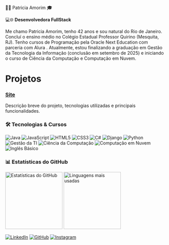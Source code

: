👩‍💻 Patricia Amorim 🎓

💻🌐 **Desenvolvedora FullStack**

Me chamo Patricia Amorim, tenho 42 anos e sou natural do Rio de Janeiro. Concluí o ensino médio no Colégio Estadual Professor Quirino (Mesquita, RJ). Tenho cursos de Programação pela Oracle Next Education com parceria com Alura . Atualmente, estou finalizando a graduação em Gestão da Tecnologia da Informação (conclusão em setembro de 2025) e iniciando o curso de Ciência da Computação e Computação em Nuvem.
# Projetos

### [Site ](#)
Descrição breve do projeto, tecnologias utilizadas e principais funcionalidades.


### 🛠️ Tecnologias & Cursos

<p align="left">
    <img src="https://img.shields.io/badge/Java-007396?style=for-the-badge&logo=java&logoColor=white" alt="Java"/>
    <img src="https://img.shields.io/badge/JavaScript-F7DF1E?style=for-the-badge&logo=javascript&logoColor=black" alt="JavaScript"/>
    <img src="https://img.shields.io/badge/HTML5-E34F26?style=for-the-badge&logo=html5&logoColor=white" alt="HTML5"/>
    <img src="https://img.shields.io/badge/CSS3-1572B6?style=for-the-badge&logo=css3&logoColor=white" alt="CSS3"/>
    <img src="https://img.shields.io/badge/C%23-239120?style=for-the-badge&logo=c-sharp&logoColor=white" alt="C#"/>
    <img src="https://img.shields.io/badge/Django-092E20?style=for-the-badge&logo=django&logoColor=white" alt="Django"/>
    <img src="https://img.shields.io/badge/Python-3776AB?style=for-the-badge&logo=python&logoColor=white" alt="Python"/>
    <img src="https://img.shields.io/badge/Gestão%20TI-6C3483?style=for-the-badge&logo=google-scholar&logoColor=white" alt="Gestão da TI"/>
    <img src="https://img.shields.io/badge/Ciência%20da%20Computação-00599C?style=for-the-badge&logo=academia&logoColor=white" alt="Ciência da Computação"/>
    <img src="https://img.shields.io/badge/Computação%20em%20Nuvem-4285F4?style=for-the-badge&logo=cloud&logoColor=white" alt="Computação em Nuvem"/>
    <img src="https://img.shields.io/badge/Inglês%20Básico-0072C6?style=for-the-badge&logo=language&logoColor=white" alt="Inglês Básico"/>
</p>


### 📊 Estatísticas do GitHub

<p align="left">
    <img height="180em" src="https://github-readme-stats.vercel.app/api?username=39Paty&show_icons=true&theme=radical&count_private=true" alt="Estatísticas do GitHub"/>
    <img height="180em" src="https://github-readme-stats.vercel.app/api/top-langs/?username=39Paty&layout=compact&theme=radical" alt="Linguagens mais usadas"/>
</p>


[![LinkedIn](https://img.shields.io/badge/-LinkedIn-0A66C2?style=for-the-badge&logo=linkedin&logoColor=white)](https://www.linkedin.com/in/patricia-amorim-rosa-762b892ba?utm_source=share&utm_campaign+share_via&ut)
[![GitHub](https://img.shields.io/badge/-GitHub-181717?style=for-the-badge&logo=github&logoColor=white)](https://github.com/39Paty)
[![Instagram](https://img.shields.io/badge/-Instagram-E4405F?style=for-the-badge&logo=instagram&logoColor=white)](https://instagram.com/patyrosa56)
